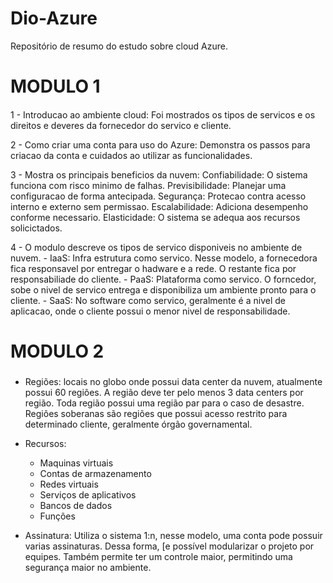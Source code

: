 # Dio-Azure
Repositório de resumo do estudo sobre cloud Azure.

# MODULO 1 <h4>
   1 - Introducao ao ambiente cloud:
      Foi mostrados os tipos de servicos e os direitos e deveres da fornecedor do servico e cliente.
      
   2 - Como criar uma conta para uso do Azure:
     Demonstra os passos para criacao da conta e cuidados ao utilizar as funcionalidades.
   
   3 - Mostra os principais beneficios da nuvem: 
         Confiabilidade: O sistema funciona com risco minimo de falhas.
         Previsibilidade: Planejar uma configuracao de forma antecipada.
         Segurança: Protecao contra acesso interno e externo sem permissao. 
         Escalabilidade: Adiciona desempenho conforme necessario.
         Elasticidade: O sistema se adequa aos recursos solicictados.
   
   4 - O modulo descreve os tipos de servico disponiveis no ambiente de nuvem.
      - IaaS: Infra estrutura como servico. Nesse modelo, a fornecedora fica responsavel por entregar o hadware e a rede. O restante fica por responsabiliade do cliente.
      - PaaS: Plataforma como servico. O forncedor, sobe o nivel de servico entrega e disponibiliza um ambiente pronto para o cliente.
      - SaaS: No software como servico, geralmente é a nivel de aplicacao, onde o cliente possui o menor nivel de responsabilidade. 

# MODULO 2 <h5>
- Regiões: locais no globo onde possui data center da nuvem, atualmente possui 60 regiões. A região deve ter pelo menos 3 data centers por região. Toda região possui uma região par para o caso de desastre. Regiões soberanas são regiões que possui acesso restrito para determinado cliente, geralmente órgão governamental. 

- Recursos:
	* Maquinas virtuais
	* Contas de armazenamento
	* Redes virtuais
	* Serviços de aplicativos
	* Bancos de dados
	* Funções

- Assinatura:
	Utiliza o sistema 1:n, nesse modelo, uma conta pode possuir varias assinaturas. Dessa forma, [e possível modularizar o projeto por equipes. Também permite ter um controle maior, permitindo uma segurança maior no ambiente.

